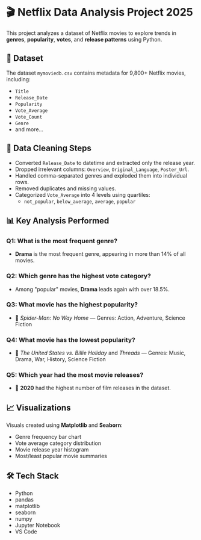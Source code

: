 # 🎬 Netflix Data Analysis Project 2025

This project analyzes a dataset of Netflix movies to explore trends in **genres**, **popularity**, **votes**, and **release patterns** using Python.

## 📁 Dataset

The dataset `mymoviedb.csv` contains metadata for 9,800+ Netflix movies, including:

- `Title`
- `Release_Date`
- `Popularity`
- `Vote_Average`
- `Vote_Count`
- `Genre`
- and more...

## 🧹 Data Cleaning Steps

- Converted `Release_Date` to datetime and extracted only the release year.
- Dropped irrelevant columns: `Overview`, `Original_Language`, `Poster_Url`.
- Handled comma-separated genres and exploded them into individual rows.
- Removed duplicates and missing values.
- Categorized `Vote_Average` into 4 levels using quartiles:
  - `not_popular`, `below_average`, `average`, `popular`

## 📊 Key Analysis Performed

### Q1: What is the most frequent genre?

- **Drama** is the most frequent genre, appearing in more than 14% of all movies.

### Q2: Which genre has the highest vote category?

- Among "popular" movies, **Drama** leads again with over 18.5%.

### Q3: What movie has the highest popularity?

- 🎥 *Spider-Man: No Way Home* — Genres: Action, Adventure, Science Fiction

### Q4: What movie has the lowest popularity?

- 🎥 *The United States vs. Billie Holiday* and *Threads* — Genres: Music, Drama, War, History, Science Fiction

### Q5: Which year had the most movie releases?

- 📅 **2020** had the highest number of film releases in the dataset.

## 📈 Visualizations

Visuals created using **Matplotlib** and **Seaborn**:
- Genre frequency bar chart
- Vote average category distribution
- Movie release year histogram
- Most/least popular movie summaries

## 🛠️ Tech Stack

- Python
- pandas
- matplotlib
- seaborn
- numpy
- Jupyter Notebook
- VS Code

